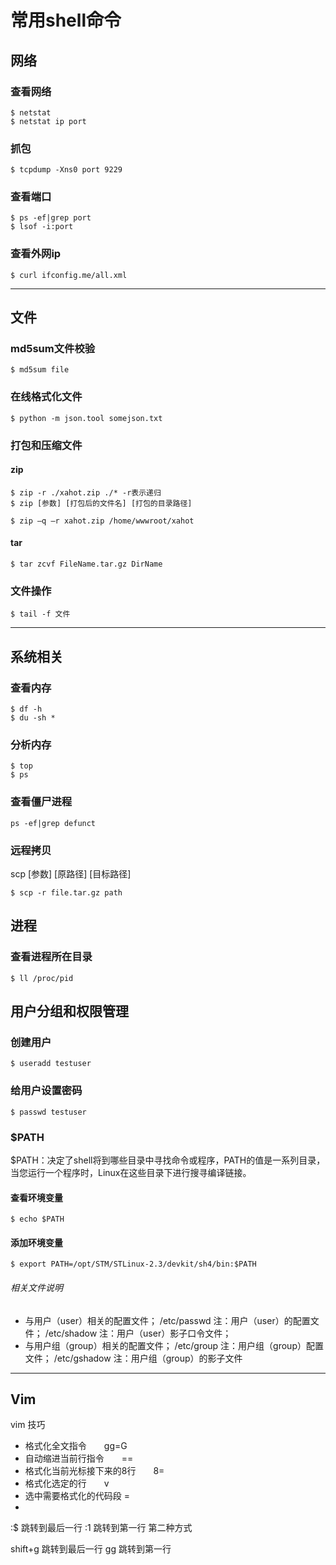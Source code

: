 # 常用shell命令
## 网络
### 查看网络
```
$ netstat
$ netstat ip port
```
### 抓包

```
$ tcpdump -Xns0 port 9229
```
### 查看端口
```
$ ps -ef|grep port
$ lsof -i:port
```
### 查看外网ip
```
$ curl ifconfig.me/all.xml
```
---
## 文件
### md5sum文件校验
```
$ md5sum file
```
### 在线格式化文件
```
$ python -m json.tool somejson.txt
```

### 打包和压缩文件
#### zip
```
$ zip -r ./xahot.zip ./* -r表示递归
$ zip [参数] [打包后的文件名] [打包的目录路径]

$ zip –q –r xahot.zip /home/wwwroot/xahot
```

#### tar
```
$ tar zcvf FileName.tar.gz DirName
```

### 文件操作
```
$ tail -f 文件
```
---
## 系统相关
### 查看内存
```
$ df -h
$ du -sh *
```
### 分析内存
```
$ top
$ ps
```
### 查看僵尸进程
```
ps -ef|grep defunct
```

### 远程拷贝
scp [参数] [原路径] [目标路径]
```
$ scp -r file.tar.gz path
```

## 进程
### 查看进程所在目录
```
$ ll /proc/pid
```
## 用户分组和权限管理
### 创建用户
```
$ useradd testuser
```
### 给用户设置密码
```
$ passwd testuser 
```
### $PATH
$PATH：决定了shell将到哪些目录中寻找命令或程序，PATH的值是一系列目录，当您运行一个程序时，Linux在这些目录下进行搜寻编译链接。
#### 查看环境变量
```
$ echo $PATH
```
#### 添加环境变量
```
$ export PATH=/opt/STM/STLinux-2.3/devkit/sh4/bin:$PATH
```

###### 相关文件说明

- 与用户（user）相关的配置文件； /etc/passwd 注：用户（user）的配置文件； /etc/shadow 注：用户（user）影子口令文件；
- 与用户组（group）相关的配置文件； /etc/group 注：用户组（group）配置文件； /etc/gshadow 注：用户组（group）的影子文件 

---
## Vim
vim  技巧
- 格式化全文指令　　gg=G
- 自动缩进当前行指令　　==
- 格式化当前光标接下来的8行　　8=
- 格式化选定的行　　v 
- 选中需要格式化的代码段 =
- 
:$ 跳转到最后一行
:1 跳转到第一行
第二种方式

shift+g 跳转到最后一行
gg 跳转到第一行
